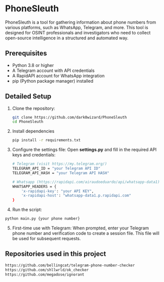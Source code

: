 # PhoneSleuth
PhoneSleuth is a tool for gathering information about phone numbers from various platforms, such as WhatsApp, Telegram, and more. This tool is designed for OSINT professionals and investigators who need to collect open-source intelligence in a structured and automated way.

## Prerequisites
- Python 3.8 or higher
- A Telegram account with API credentials 
- A RapidAPI account for WhatsApp integration
- pip (Python package manager) installed
## Detailed Setup
1. Clone the repository:
   ```bash
   git clone https://github.com/dark0wizard/PhoneSleuth
   cd PhoneSleuth

2. Install dependencies
   ```bash
   pip install -r requirements.txt

3. Configure the settings file: Open **settings.py** and fill in the required API keys and credentials:
   ```bash
   # Telegram (visit https://my.telegram.org/)
   TELEGRAM_API_ID = "your Telegram API ID"
   TELEGRAM_API_HASH = "your Telegram API HASH"

   # Whatsapp (https://rapidapi.com/airaudoeduardo/api/whatsapp-data1)
   WHATSAPP_HEADERS = {
       'x-rapidapi-key': "your API KEY",
       'x-rapidapi-host': "whatsapp-data1.p.rapidapi.com"
   }
4. Run the script:
  ```bash
  python main.py {your phone number}
  ```

5. First-time use with Telegram: When prompted, enter your Telegram phone number and verification code to create a session file. This file will be used for subsequent requests.

## Repositories used in this project
```bash
https://github.com/bellingcat/telegram-phone-number-checker
https://github.com/shllwrld/ok_checker
https://github.com/megadose/ignorant
```
